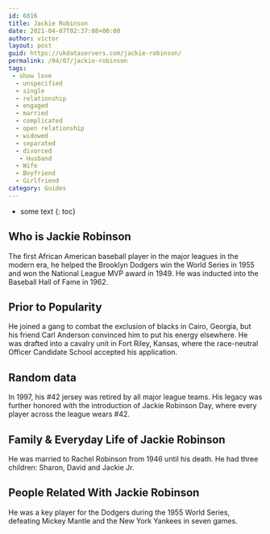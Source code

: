 ```yaml
---
id: 6816
title: Jackie Robinson
date: 2021-04-07T02:37:08+00:00
author: victor
layout: post
guid: https://ukdataservers.com/jackie-robinson/
permalink: /04/07/jackie-robinson
tags:
 - show love
  - unspecified
  - single
  - relationship
  - engaged
  - married
  - complicated
  - open relationship
  - widowed
  - separated
  - divorced
   - Husband
  - Wife
  - Boyfriend
  - Girlfriend
category: Guides
---
```


* some text
{: toc}


## Who is Jackie Robinson



The first African American baseball player in the major leagues in the modern era, he helped the Brooklyn Dodgers win the World Series in 1955 and won the National League MVP award in 1949. He was inducted into the Baseball Hall of Fame in 1962. 

                
                
                
## Prior to Popularity



He joined a gang to combat the exclusion of blacks in Cairo, Georgia, but his friend Carl Anderson convinced him to put his energy elsewhere. He was drafted into a cavalry unit in Fort Riley, Kansas, where the race-neutral Officer Candidate School accepted his application.

                
                
                
## Random data



In 1997, his #42 jersey was retired by all major league teams. His legacy was further honored with the introduction of Jackie Robinson Day, where every player across the league wears #42.

                
                
                
## Family & Everyday Life of Jackie Robinson



He was married to Rachel Robinson from 1946 until his death. He had three children: Sharon, David and Jackie Jr.

                
                
                
## People Related With Jackie Robinson



He was a key player for the Dodgers during the 1955 World Series, defeating Mickey Mantle and the New York Yankees in seven games. 

                
              
            
          
          
          